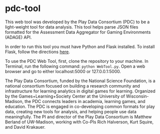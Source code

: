pdc-tool
========

This web tool was developed by the Play Data Consortium (PDC) to be a light-weight tool for data analysis. This tool helps parse JSON files formatted for the Assessment Data Aggregator for Gaming Environments (ADAGE) API. 

In order to run this tool you must have Python and Flask installed. To install Flask, follow the directions [here](http://flask.pocoo.org/). 

To use the PDC Web Tool, first, clone the repository to your machine. In Terminal, run the following command: `python WebTool.py`. Open a web browser and go to either localhost:5000 or 127.0.0.1:5000.

The Play Data Consortium, funded by the National Science Foundation, is a national consortium focused on building a research community and infrastructure for learning analytics in digital games for learning. Organized by the Games+Learning+Society Center at the University of Wisconsin-Madison, the PDC connects leaders in academia, learning games, and education. The PDC is engaged in co-developing common formats for play data, creating new tools for analysis, and helping people use data meaningfully. The PI and director of the Play Data Consortium is Matthew Berland of UW-Madison, working with Co-PIs Rich Halverson, Kurt Squire, and David Krakauer.


